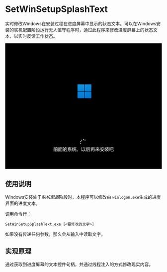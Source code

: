 # SetWinSetupSplashText

实时修改Windows在安装过程在进度屏幕中显示的状态文本。可以在Windows安装的联机配置阶段运行无人值守程序时，通过此程序来修改进度屏幕上的状态文本，以实时反馈工作状态。

![1659446667175](image/README/1659446667175.png)

## 使用说明

Windows安装处于*联机配置*阶段时，本程序可以修改由 `winlogon.exe`生成的进度界面的进度文本。

调用命令行：

```plaintext
SetWinSetupSplashText.exe [<要修改的文字>]
```

如果没有传递任何参数，那么会从输入中读取文字。

## 实现原理

通过获取到进度屏幕的文本控件句柄，并通过线程注入的方式修改现实内容。
